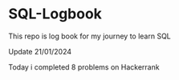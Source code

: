 # SQL-Logbook
This repo is log book for my journey to learn SQL

Update 21/01/2024

Today i completed 8 problems on Hackerrank 
